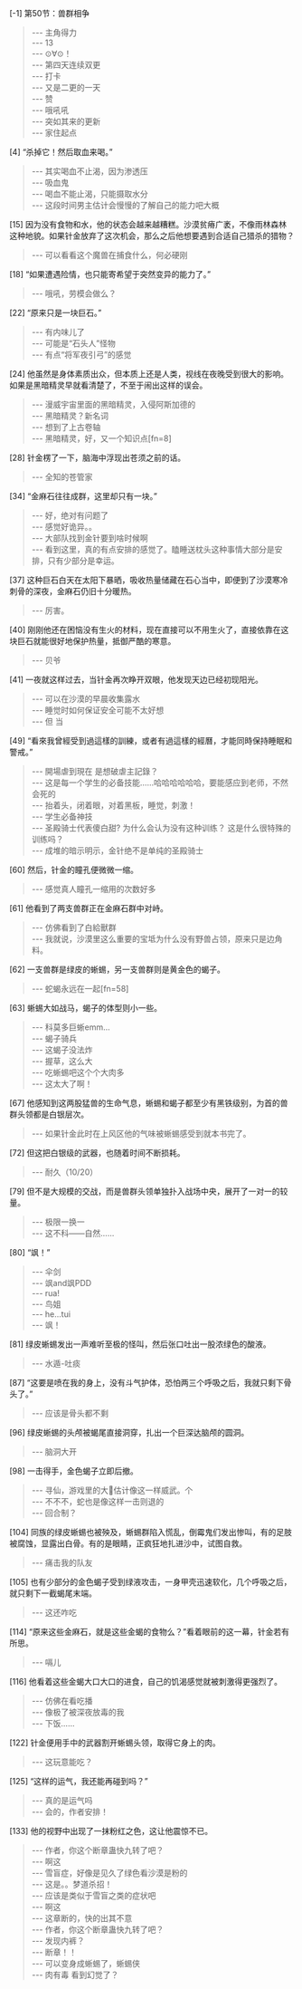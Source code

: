 
[-1] 第50节：兽群相争
>--- 主角得力<br>
>--- 13<br>
>--- ⊙∀⊙！<br>
>--- 第四天连续双更<br>
>--- 打卡<br>
>--- 又是二更的一天<br>
>--- 赞<br>
>--- 哦吼吼<br>
>--- 突如其来的更新<br>
>--- 家住起点<br>

[4] “杀掉它！然后取血来喝。”
>--- 其实喝血不止渴，因为渗透压<br>
>--- 吸血鬼<br>
>--- 喝血不能止渴，只能摄取水分<br>
>--- 这段时间男主估计会慢慢的了解自己的能力吧大概<br>

[15] 因为没有食物和水，他的状态会越来越糟糕。沙漠贫瘠广袤，不像雨林森林这种地貌。如果针金放弃了这次机会，那么之后他想要遇到合适自己猎杀的猎物？
>--- 可以看看这个魔兽在捕食什么，何必硬刚<br>

[18] “如果遭遇险情，也只能寄希望于突然变异的能力了。”
>--- 哦吼，劳模会做么？<br>

[22] “原来只是一块巨石。”
>--- 有内味儿了<br>
>--- 可能是“石头人”怪物<br>
>--- 有点“将军夜引弓”的感觉<br>

[24] 他虽然是身体素质出众，但本质上还是人类，视线在夜晚受到很大的影响。如果是黑暗精灵早就看清楚了，不至于闹出这样的误会。
>--- 漫威宇宙里面的黑暗精灵，入侵阿斯加德的<br>
>--- 黑暗精灵？新名词<br>
>--- 想到了上古卷轴<br>
>--- 黑暗精灵，好，又一个知识点[fn=8]<br>

[28] 针金楞了一下，脑海中浮现出苍须之前的话。
>--- 全知的苍管家<br>

[34] “金麻石往往成群，这里却只有一块。”
>--- 好，绝对有问题了<br>
>--- 感觉好诡异。。<br>
>--- 大部队找到金针要到啥时候啊<br>
>--- 看到这里，真的有点安排的感觉了。瞌睡送枕头这种事情大部分是安排，只有少部分是幸运。<br>

[37] 这种巨石白天在太阳下暴晒，吸收热量储藏在石心当中，即便到了沙漠寒冷刺骨的深夜，金麻石仍旧十分暖热。
>--- 厉害。<br>

[40] 刚刚他还在困恼没有生火的材料，现在直接可以不用生火了，直接依靠在这块巨石就能很好地保护热量，抵御严酷的寒意。
>--- 贝爷<br>

[41] 一夜就这样过去，当针金再次睁开双眼，他发现天边已经初现阳光。
>--- 可以在沙漠的早晨收集露水<br>
>--- 睡觉时如何保证安全可能不太好想<br>
>--- 但
当<br>

[49] “看來我曾經受到過這樣的訓練，或者有過這樣的經曆，才能同時保持睡眠和警戒。”
>--- 開場虐到現在 是想破虐主記錄？<br>
>--- 这是每一个学生的必备技能……哈哈哈哈哈哈，要能感应到老师，不然会死的<br>
>--- 抬着头，闭着眼，对着黑板，睡觉，刺激！<br>
>--- 学生必备神技<br>
>--- 圣殿骑士代表傻白甜?
为什么会认为没有这种训练？
这是什么很特殊的训练吗？<br>
>--- 成堆的暗示明示，金针绝不是单纯的圣殿骑士<br>

[60] 然后，针金的瞳孔便微微一缩。
>--- 感觉真人瞳孔一缩用的次数好多<br>

[61] 他看到了两支兽群正在金麻石群中对峙。
>--- 仿佛看到了白給獸群<br>
>--- 我就说，沙漠里这么重要的宝坻为什么没有野兽占领，原来只是边角料。<br>

[62] 一支兽群是绿皮的蜥蜴，另一支兽群则是黄金色的蝎子。
>--- 蛇蝎永远在一起[fn=58]<br>

[63] 蜥蜴大如战马，蝎子的体型则小一些。
>--- 科莫多巨蜥emm...<br>
>--- 蝎子骑兵<br>
>--- 这蝎子没法炸<br>
>--- 握草，这么大<br>
>--- 吃蜥蜴吧这个个大肉多<br>
>--- 这太大了啊！<br>

[67] 他感知到这两股猛兽的生命气息，蜥蜴和蝎子都至少有黑铁级别，为首的兽群头领都是白银层次。
>--- 如果针金此时在上风区他的气味被蜥蜴感受到就本书完了。<br>

[72] 但这把白银级的武器，也随着时间不断损耗。
>--- 耐久（10/20）<br>

[79] 但不是大规模的交战，而是兽群头领单独扑入战场中央，展开了一对一的较量。
>--- 极限一换一<br>
>--- 这不科——自然……<br>

[80] “飒！”
>--- 伞剑<br>
>--- 飒and飒PDD<br>
>--- rua!<br>
>--- 鸟姐<br>
>--- he…tui<br>
>--- 飒！<br>

[81] 绿皮蜥蜴发出一声难听至极的怪叫，然后张口吐出一股浓绿色的酸液。
>--- 水遁-吐痰<br>

[87] “这要是喷在我的身上，没有斗气护体，恐怕两三个呼吸之后，我就只剩下骨头了。”
>--- 应该是骨头都不剩<br>

[96] 绿皮蜥蜴的头颅被蝎尾直接洞穿，扎出一个巨深达脑颅的圆洞。
>--- 脑洞大开<br>

[98] 一击得手，金色蝎子立即后撤。
>--- 寻仙，游戏里的大🦂估计像这一样威武。个<br>
>--- 不不不，蛇也是像这样一击则退的<br>
>--- 回合制？<br>

[104] 同族的绿皮蜥蜴也被殃及，蜥蜴群陷入慌乱，倒霉鬼们发出惨叫，有的足肢被腐蚀，显露出白骨。有的是眼睛，正疯狂地扎进沙中，试图自救。
>--- 痛击我的队友<br>

[105] 也有少部分的金色蝎子受到绿液攻击，一身甲壳迅速软化，几个呼吸之后，就只剩下一截蝎尾末端。
>--- 这还咋吃<br>

[114] “原来这些金麻石，就是这些金蝎的食物么？”看着眼前的这一幕，针金若有所思。
>--- 嗝儿<br>

[116] 他看着这些金蝎大口大口的进食，自己的饥渴感觉就被刺激得更强烈了。
>--- 仿佛在看吃播<br>
>--- 像极了被深夜放毒的我<br>
>--- 下饭……<br>

[122] 针金便用手中的武器割开蜥蜴头领，取得它身上的肉。
>--- 这玩意能吃？<br>

[125] “这样的运气，我还能再碰到吗？”
>--- 真的是运气吗<br>
>--- 会的，作者安排！<br>

[133] 他的视野中出现了一抹粉红之色，这让他震惊不已。
>--- 作者，你这个断章蛊快九转了吧？<br>
>--- 啊这<br>
>--- 雪盲症，好像是见久了绿色看沙漠是粉的<br>
>--- 这是。。梦道杀招！<br>
>--- 应该是类似于雪盲之类的症状吧<br>
>--- 啊这<br>
>--- 这章断的，快的出其不意<br>
>--- 作者，你这个断章蛊快九转了吧？<br>
>--- 发现内裤？<br>
>--- 断章！！<br>
>--- 可以变身成蜥蜴了，蜥蜴侠<br>
>--- 肉有毒 看到幻觉了？<br>
